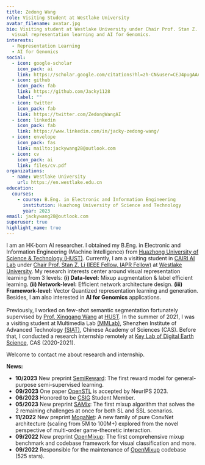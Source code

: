 ```yaml
---
title: Zedong Wang
role: Visiting Student at Westlake University
avatar_filename: avatar.jpg
bio: Visiting student at Westlake University under Chair Prof. Stan Z. Li, focusing on
  visual representation learning and AI for Genomics.
interests:
  - Representation Learning
  - AI for Genomics
social:
  - icon: google-scholar
    icon_pack: ai
    link: https://scholar.google.com/citations?hl=zh-CN&user=CEJ4pugAAAAJ
  - icon: github
    icon_pack: fab
    link: https://github.com/Jacky1128
    label: ""
  - icon: twitter
    icon_pack: fab
    link: https://twitter.com/ZedongWangAI
  - icon: linkedin
    icon_pack: fab
    link: https://www.linkedin.com/in/jacky-zedong-wang/
  - icon: envelope
    icon_pack: fas
    link: mailto:jackywang28@outlook.com
  - icon: cv
    icon_pack: ai
    link: files/cv.pdf
organizations:
  - name: Westlake University
    url: https://en.westlake.edu.cn
education:
  courses:
    - course: B.Eng. in Electronic and Information Engineering
      institution: Huazhong University of Science and Technology
      year: 2023
email: jackywang28@outlook.com
superuser: true
highlight_name: true
---
```

I am an HK-born AI researcher. I obtained my B.Eng. in Electronic and Information Engineering (Machine Intelligence) from [Huazhong University of Science & Technology (HUST)](https://en.wikipedia.org/wiki/Huazhong_University_of_Science_and_Technology). Currently, I am a visiting student in [CAIRI AI Lab](https://github.com/Westlake-AI) under [Chair Prof. Stan Z. Li (IEEE Fellow, IAPR Fellow)](https://scholar.google.com/citations?user=Y-nyLGIAAAAJ&hl=zh-CN&oi=ao) at [Westlake University](https://en.westlake.edu.cn/). My research interests center around visual representation learning from 3 levels: **(i) Data-level:** Mixup augmentation & label efficient learning. **(ii) Network-level:** Efficient network architecture design. **(iii) Framework-level:** Vector Quantized representation learning and generation. Besides, I am also interested in **AI for Genomics** applications. \
\
Previously, I worked on few-shot semantic segmentation fortunately supervised by [Prof. Xinggang Wang](https://scholar.google.com/citations?hl=zh-CN&user=qNCTLV0AAAAJ) at [HUST](https://en.wikipedia.org/wiki/Huazhong_University_of_Science_and_Technology). In the summer of 2021, I was a visiting student at Multimedia Lab [(MMLab)](http://mmlab.siat.ac.cn/), Shenzhen Institute of Advanced Technology [(SIAT)](https://english.siat.ac.cn/), Chinese Academy of Sciences (CAS). Before that, I conducted a research internship remotely at [Key Lab of Digital Earth Science](http://www.digitalearthlab.com.cn/), CAS (2020-2021).

Welcome to contact me about research and internship.

**News:**
* **10/2023**   New preprint [SemiReward](https://arxiv.org/abs/2310.03013): The first reward model for general-purpose semi-supervised learning.
* **09/2023**   One paper [OpenSTL](https://arxiv.org/abs/2306.11249) is accepted by NeurIPS 2023.
* **06/2023**   Honored to be [CSIG](https://www.csig.org.cn) Student Member.
* **05/2023**   New preprint [SAMix](https://arxiv.org/abs/2111.15454): The first mixup algorithm that solves the 2 remaining challenges at once for both SL and SSL scenarios.
* **11/2022**   New preprint [MogaNet](https://arxiv.org/abs/2211.03295): A new family of pure ConvNet architecture (scaling from 5M to 100M+) explored from the novel perspective of multi-order game-theoretic interaction.
* **09/2022**   New preprint [OpenMixup](https://arxiv.org/abs/2209.04851): The first comprehensive mixup benchmark and codebase framework for visual classification and more.
* **09/2022**   Responsible for the maintenance of [OpenMixup](https://github.com/Westlake-AI/openmixup) codebase (525 stars).